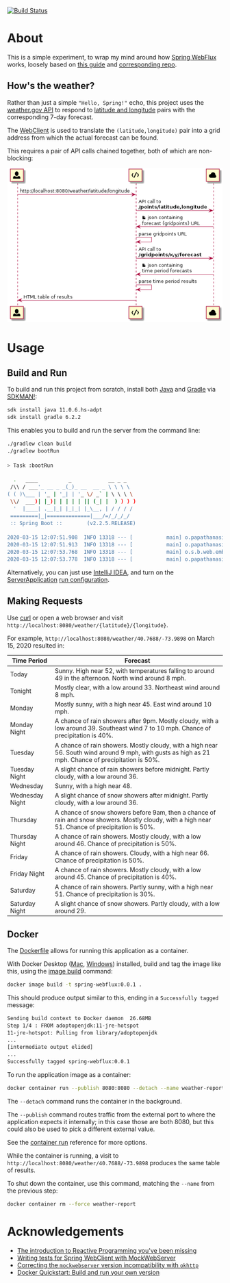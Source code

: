 [![Build Status](https://travis-ci.com/dpapathanasiou/spring-webflux.svg?branch=master)](https://travis-ci.com/dpapathanasiou/spring-webflux)

# About

This is a simple experiment, to wrap my mind around how [Spring WebFlux](https://docs.spring.io/spring-framework/docs/current/spring-framework-reference/web-reactive.html#spring-webflux) works, loosely based on [this guide](https://spring.io/guides/gs/reactive-rest-service/) and [corresponding repo](https://github.com/spring-guides/gs-reactive-rest-service).

## How's the weather?

Rather than just a simple `"Hello, Spring!"` echo, this project uses the [weather.gov API](https://www.weather.gov/documentation/services-web-api) to respond to [latitude and longitude](https://en.wikipedia.org/wiki/Geographic_coordinate_system#Latitude_and_longitude) pairs with the corresponding 7-day forecast.

The [WebClient](https://docs.spring.io/spring-framework/docs/current/javadoc-api/org/springframework/web/reactive/function/client/WebClient.html) is used to translate the `(latitude,longitude)` pair into a grid address from which the actual forecast can be found.

This requires a pair of API calls chained together, both of which are non-blocking:

![](.diagram.png)

# Usage

## Build and Run

To build and run this project from scratch, install both [Java](https://www.java.com/) and [Gradle](https://gradle.org/) via [SDKMAN!](https://sdkman.io):

```sh
sdk install java 11.0.6.hs-adpt
sdk install gradle 6.2.2
```

This enables you to build and run the server from the command line:

```sh
./gradlew clean build
./gradlew bootRun

> Task :bootRun

  .   ____          _            __ _ _
 /\\ / ___'_ __ _ _(_)_ __  __ _ \ \ \ \
( ( )\___ | '_ | '_| | '_ \/ _` | \ \ \ \
 \\/  ___)| |_)| | | | | || (_| |  ) ) ) )
  '  |____| .__|_| |_|_| |_\__, | / / / /
 =========|_|==============|___/=/_/_/_/
 :: Spring Boot ::        (v2.2.5.RELEASE)

2020-03-15 12:07:51.908  INFO 13318 --- [           main] o.papathanasiou.denis.ServerApplication  : Starting ServerApplication on localhost with PID 13318 (/.../spring-webflux/build/classes/java/main started by denis in /.../spring-webflux)
2020-03-15 12:07:51.913  INFO 13318 --- [           main] o.papathanasiou.denis.ServerApplication  : No active profile set, falling back to default profiles: default
2020-03-15 12:07:53.768  INFO 13318 --- [           main] o.s.b.web.embedded.netty.NettyWebServer  : Netty started on port(s): 8080
2020-03-15 12:07:53.778  INFO 13318 --- [           main] o.papathanasiou.denis.ServerApplication  : Started ServerApplication in 2.439 seconds (JVM running for 2.922)
```

Alternatively, you can just use [IntelliJ IDEA](https://www.jetbrains.com/idea/), and turn on the [ServerApplication](.idea/runConfigurations/ServerApplication.xml) [run configuration](https://www.jetbrains.com/help/idea/run-debug-configurations-dialog.html).

## Making Requests

Use [curl](https://curl.haxx.se/) or open a web browser and visit `http://localhost:8080/weather/{latitude}/{longitude}`.

For example, `http://localhost:8080/weather/40.7688/-73.9898` on March 15, 2020 resulted in:

|Time Period|Forecast|
|-----------|--------|
|Today|Sunny. High near 52, with temperatures falling to around 49 in the afternoon. North wind around 8 mph.|
|Tonight|Mostly clear, with a low around 33. Northeast wind around 8 mph.|
|Monday|Mostly sunny, with a high near 45. East wind around 10 mph.|
|Monday Night|A chance of rain showers after 9pm. Mostly cloudy, with a low around 39. Southeast wind 7 to 10 mph. Chance of precipitation is 40%.|
|Tuesday|A chance of rain showers. Mostly cloudy, with a high near 56. South wind around 9 mph, with gusts as high as 21 mph. Chance of precipitation is 50%.|
|Tuesday Night|A slight chance of rain showers before midnight. Partly cloudy, with a low around 36.|
|Wednesday|Sunny, with a high near 48.|
|Wednesday Night|A slight chance of snow showers after midnight. Partly cloudy, with a low around 36.|
|Thursday|A chance of snow showers before 9am, then a chance of rain and snow showers. Mostly cloudy, with a high near 51. Chance of precipitation is 50%.|
|Thursday Night|A chance of rain showers. Mostly cloudy, with a low around 46. Chance of precipitation is 50%.|
|Friday|A chance of rain showers. Cloudy, with a high near 66. Chance of precipitation is 50%.|
|Friday Night|A chance of rain showers. Mostly cloudy, with a low around 45. Chance of precipitation is 40%.|
|Saturday|A chance of rain showers. Partly sunny, with a high near 51. Chance of precipitation is 30%.|
|Saturday Night|A slight chance of snow showers. Partly cloudy, with a low around 29.|

## Docker

The [Dockerfile](Dockerfile) allows for running this application as a container.

With Docker Desktop ([Mac](https://docs.docker.com/docker-for-mac/install/), [Windows](https://docs.docker.com/docker-for-windows/install/)) installed, build and tag the image like this, using the [image build](https://docs.docker.com/engine/reference/commandline/image_build/) command:

```sh
docker image build -t spring-webflux:0.0.1 .
```

This should produce output similar to this, ending in a `Successfully tagged` message:

```sh
Sending build context to Docker daemon  26.68MB
Step 1/4 : FROM adoptopenjdk:11-jre-hotspot
11-jre-hotspot: Pulling from library/adoptopenjdk
...
[intermediate output elided]
...
Successfully tagged spring-webflux:0.0.1
```

To run the application image as a container:

```sh
docker container run --publish 8080:8080 --detach --name weather-report spring-webflux:0.0.1
```

The `--detach` command runs the container in the background.

The `--publish` command routes traffic from the external port to where the application expects it internally; in this case those are both 8080, but this could also be used to pick a different external value.

See the [container run](https://docs.docker.com/engine/reference/commandline/container_run/) reference for more options.

While the container is running, a visit to `http://localhost:8080/weather/40.7688/-73.9898` produces the same table of results.

To shut down the container, use this command, matching the `--name` from the previous step:

```sh
docker container rm --force weather-report
```

# Acknowledgements

* [The introduction to Reactive Programming you've been missing](https://gist.github.com/staltz/868e7e9bc2a7b8c1f754)
* [Writing tests for Spring WebClient with MockWebServer](https://codingtim.github.io/webclient-testing/)
* [Correcting the `mockwebserver` version incompatibility with `okhttp`](https://github.com/square/okhttp/issues/5379#issuecomment-577573283)
* [Docker Quickstart: Build and run your own version](https://docs.docker.com/get-started/part2/)
